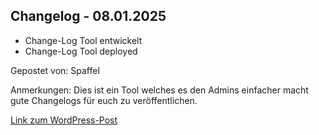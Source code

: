 ## Changelog - 08.01.2025

- Change-Log Tool entwickelt
- Change-Log Tool deployed

Gepostet von: Spaffel

Anmerkungen: Dies ist ein Tool welches es den Admins einfacher macht gute Changelogs für euch zu veröffentlichen.

[Link zum WordPress-Post](https://spaffel.vip/?p=212)



